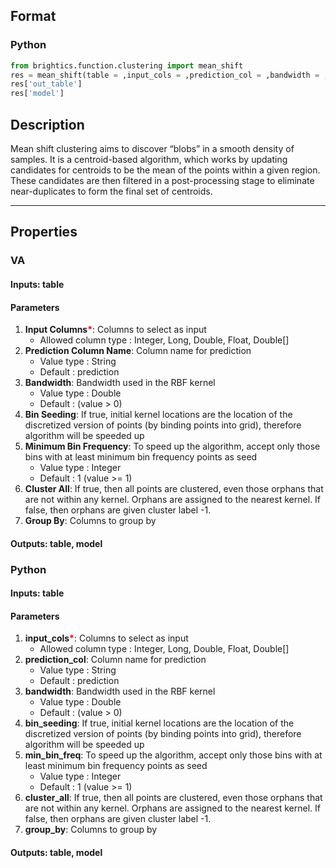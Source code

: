 ## Format
### Python
```python
from brightics.function.clustering import mean_shift
res = mean_shift(table = ,input_cols = ,prediction_col = ,bandwidth = ,bin_seeding = ,min_bin_freq = ,cluster_all = ,group_by = )
res['out_table']
res['model']
```

## Description
Mean shift clustering aims to discover “blobs” in a smooth density of samples. It is a centroid-based algorithm, which works by updating candidates for centroids to be the mean of the points within a given region. These candidates are then filtered in a post-processing stage to eliminate near-duplicates to form the final set of centroids.

---

## Properties
### VA
#### Inputs: table

#### Parameters
1. **Input Columns**<b style="color:red">*</b>: Columns to select as input
   - Allowed column type : Integer, Long, Double, Float, Double[]
2. **Prediction Column Name**: Column name for prediction
   - Value type : String
   - Default : prediction
3. **Bandwidth**: Bandwidth used in the RBF kernel
   - Value type : Double
   - Default : (value > 0)
4. **Bin Seeding**: If true, initial kernel locations are the location of the discretized version of points (by binding points into grid), therefore algorithm will be speeded up
5. **Minimum Bin Frequency**: To speed up the algorithm, accept only those bins with at least minimum bin frequency points as seed
   - Value type : Integer
   - Default : 1 (value >= 1)
6. **Cluster All**: If true, then all points are clustered, even those orphans that are not within any kernel. Orphans are assigned to the nearest kernel. If false, then orphans are given cluster label -1.
7. **Group By**: Columns to group by

#### Outputs: table, model

### Python
#### Inputs: table

#### Parameters
1. **input_cols**<b style="color:red">*</b>: Columns to select as input
   - Allowed column type : Integer, Long, Double, Float, Double[]
2. **prediction_col**: Column name for prediction
   - Value type : String
   - Default : prediction
3. **bandwidth**: Bandwidth used in the RBF kernel
   - Value type : Double
   - Default : (value > 0)
4. **bin_seeding**: If true, initial kernel locations are the location of the discretized version of points (by binding points into grid), therefore algorithm will be speeded up
5. **min_bin_freq**: To speed up the algorithm, accept only those bins with at least minimum bin frequency points as seed
   - Value type : Integer
   - Default : 1 (value >= 1)
6. **cluster_all**: If true, then all points are clustered, even those orphans that are not within any kernel. Orphans are assigned to the nearest kernel. If false, then orphans are given cluster label -1.
7. **group_by**: Columns to group by

#### Outputs: table, model

